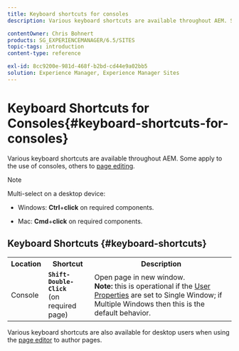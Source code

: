 ```yaml
---
title: Keyboard shortcuts for consoles
description: Various keyboard shortcuts are available throughout AEM. Some apply to the use of consoles, others to page editing.

contentOwner: Chris Bohnert
products: SG_EXPERIENCEMANAGER/6.5/SITES
topic-tags: introduction
content-type: reference

exl-id: 8cc9200e-981d-468f-b2bd-cd44e9a02bb5
solution: Experience Manager, Experience Manager Sites
---
```

# Keyboard Shortcuts for Consoles{#keyboard-shortcuts-for-consoles}

Various keyboard shortcuts are available throughout AEM. Some apply to the use of consoles, others to [page editing](/help/sites-classic-ui-authoring/classic-page-author-keyboard-shortcuts.md).

>[!NOTE]
>
>Multi-select on a desktop device:
>
>* Windows: **Ctrl**+**click** on required components.
>
>* Mac: **Cmd**+**click** on required components.
>

## Keyboard Shortcuts {#keyboard-shortcuts}

<table>
 <tbody>
  <tr>
   <th>Location</th>
   <th>Shortcut</th>
   <th>Description</th>
  </tr>
  <tr>
   <td>Console</td>
   <td><strong><code>Shift-Double-Click</code></strong><br /> (on required page)</td>
   <td>Open page in new window.<br /> <strong>Note:</strong> this is operational if the <a href="/help/sites-classic-ui-authoring/author-env-user-props.md">User Properties</a> are set to Single Window; if Multiple Windows then this is the default behavior.</td>
  </tr>
 </tbody>
</table>

Various keyboard shortcuts are also available for desktop users when using the [page editor](/help/sites-classic-ui-authoring/classic-page-author-keyboard-shortcuts.md) to author pages.

